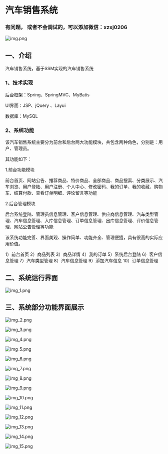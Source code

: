 # 汽车销售系统

### 有问题， 或者不会调试的，可以添加微信：xzxj0206

![img.png](imgs/img.png)

## 一、介绍

汽车销售系统，基于SSM实现的汽车销售系统

### 1、技术实现

后台框架：Spring、SpringMVC、MyBatis

UI界面：JSP、jQuery 、Layui

数据库：MySQL

### 2、系统功能

该汽车销售系统主要分为前台和后台两大功能模块，共包含两种角色，分别是：用户、管理员。

其功能如下：

1.前台功能模块

前台首页、网站公告、推荐商品、特价商品、全部商品、商品搜索、分类展示、汽车浏览、用户登陆、用户注册、个人中心、修改密码、我的订单、我的收藏、购物车、结算付款、查看订单明细、评论留言等功能

2.后台管理模块

后台系统登陆、管理员信息管理、客户信息管理、供应商信息管理、汽车类型管理、汽车信息管理、入库信息管理、订单信息管理、出库信息管理、评价信息管理、网站公告管理等功能

该系统功能完善、界面美观、操作简单、功能齐全、管理便捷，具有很高的实际应用价值。

1）前台首页
2）商品列表
3）商品详情
4）我的订单
5）系统后台登陆
6）客户信息管理
7）汽车类型管理
8）汽车信息管理
9）添加汽车信息
10）订单信息管理

## 二、系统运行界面

![img_1.png](imgs/img_1.png)


## 三、系统部分功能界面展示

![img_2.png](imgs/img_2.png)

![img_3.png](imgs/img_3.png)

![img_4.png](imgs/img_4.png)

![img_5.png](imgs/img_5.png)

![img_6.png](imgs/img_6.png)

![img_7.png](imgs/img_7.png)

![img_8.png](imgs/img_8.png)

![img_9.png](imgs/img_9.png)

![img_10.png](imgs/img_10.png)

![img_11.png](imgs/img_11.png)

![img_12.png](imgs/img_12.png)

![img_13.png](imgs/img_13.png)

![img_14.png](imgs/img_14.png)

![img_15.png](imgs/img_15.png)
